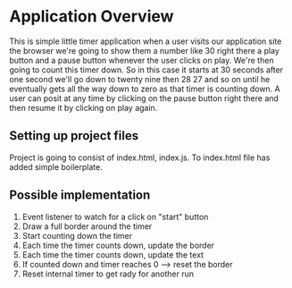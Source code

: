 # Application Overview
This is simple little timer application when a user visits our application site the browser we're going to show them a number like 30 right there a play button and a pause button whenever the user clicks on play. We're then going to count this timer down. So in this case it starts at 30 seconds after one second we'll go down to twenty nine then 28 27 and so on until he eventually gets all the way down to zero as that timer is counting down.
A user can posit at any time by clicking on the pause button right there and then resume it by clicking
on play again.

## Setting up project files
Project is going to consist of index.html, index.js.
To index.html file has added simple boilerplate.

## Possible implementation
1. Event listener to watch for a click on "start" button
2. Draw a full border around the timer
3. Start counting down the timer
4. Each time the timer counts down, update the border
5. Each time the timer counts down, update the text
6. If counted down and timer reaches 0 --> reset the border
7. Reset internal timer to get rady for another run


